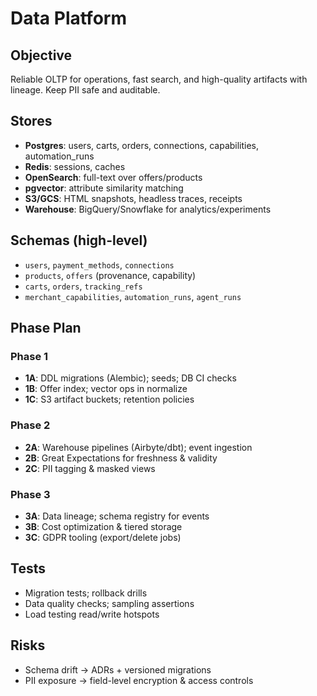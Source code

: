 # Data Platform

## Objective
Reliable OLTP for operations, fast search, and high-quality artifacts with lineage. Keep PII safe and auditable.

## Stores
- **Postgres**: users, carts, orders, connections, capabilities, automation_runs
- **Redis**: sessions, caches
- **OpenSearch**: full-text over offers/products
- **pgvector**: attribute similarity matching
- **S3/GCS**: HTML snapshots, headless traces, receipts
- **Warehouse**: BigQuery/Snowflake for analytics/experiments

## Schemas (high-level)
- `users`, `payment_methods`, `connections`
- `products`, `offers` (provenance, capability)
- `carts`, `orders`, `tracking_refs`
- `merchant_capabilities`, `automation_runs`, `agent_runs`

## Phase Plan
### Phase 1
- **1A**: DDL migrations (Alembic); seeds; DB CI checks
- **1B**: Offer index; vector ops in normalize
- **1C**: S3 artifact buckets; retention policies

### Phase 2
- **2A**: Warehouse pipelines (Airbyte/dbt); event ingestion
- **2B**: Great Expectations for freshness & validity
- **2C**: PII tagging & masked views

### Phase 3
- **3A**: Data lineage; schema registry for events
- **3B**: Cost optimization & tiered storage
- **3C**: GDPR tooling (export/delete jobs)

## Tests
- Migration tests; rollback drills
- Data quality checks; sampling assertions
- Load testing read/write hotspots

## Risks
- Schema drift → ADRs + versioned migrations
- PII exposure → field-level encryption & access controls